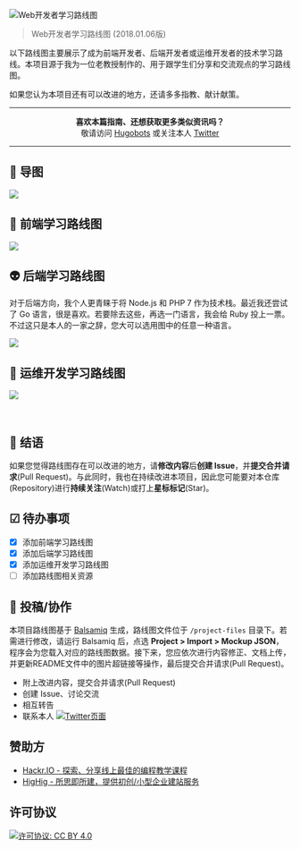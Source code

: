 ![Web开发者学习路线图](https://i.imgur.com/nzH4bti.png)

> Web开发者学习路线图 (2018.01.06版)

以下路线图主要展示了成为前端开发者、后端开发者或运维开发者的技术学习路线。本项目源于我为一位老教授制作的、用于跟学生们分享和交流观点的学习路线图。

如果您认为本项目还有可以改进的地方，还请多多指教、献计献策。

***

<p align="center"><b> 喜欢本篇指南、还想获取更多类似资讯吗？ </b><br>敬请访问 <a href="http://hugobots.com">Hugobots</a> 或关注本人 <a href="https://twitter.com/kamranahmedse">Twitter</a></p>

***


## 🚀 导图

![](https://i.imgur.com/EokXhw0.png)

## 🎨 前端学习路线图

![](https://i.imgur.com/mGMVMJX.png)

## 👽 后端学习路线图

对于后端方向，我个人更青睐于将 Node.js 和 PHP 7 作为技术栈。最近我还尝试了 Go 语言，很是喜欢。若要除去这些，再选一门语言，我会给 Ruby 投上一票。不过这只是本人的一家之辞，您大可以选用图中的任意一种语言。

![](https://i.imgur.com/eKlWQT8.png)

## 👷 运维开发学习路线图

![](https://i.imgur.com/Vk1bQZt.png)

<br>

## 🚦 结语

如果您觉得路线图存在可以改进的地方，请**修改内容**后**创建 Issue**，并**提交合并请求**(Pull Request)。与此同时，我也在持续改进本项目，因此您可能要对本仓库(Repository)进行**持续关注**(Watch)或打上**星标标记**(Star)。

## ☑ 待办事项

- [x] 添加前端学习路线图
- [x] 添加后端学习路线图
- [x] 添加运维开发学习路线图
- [ ] 添加路线图相关资源

## 👬 投稿/协作

本项目路线图基于 [Balsamiq](https://balsamiq.com/products/mockups/) 生成，路线图文件位于 `/project-files` 目录下。若需进行修改，请运行 Balsamiq 后，点选 **Project > Import > Mockup JSON**，程序会为您载入对应的路线图数据。接下来，您应依次进行内容修正、文档上传，并更新README文件中的图片超链接等操作，最后提交合并请求(Pull Request)。	

- 附上改进内容，提交合并请求(Pull Request)
- 创建 Issue、讨论交流
- 相互转告
- 联系本人 [![Twitter页面](https://img.shields.io/twitter/url/https/twitter.com/kamranahmedse.svg?style=social&label=Follow%20%40kamranahmedse)](https://twitter.com/kamranahmedse)

## 赞助方

- [Hackr.IO - 探索、分享线上最佳的编程教学课程](https://hackr.io)
- [HigHig - 所思即所建，提供初创/小型企业建站服务](http://highig.com/)

## 许可协议

[![许可协议: CC BY 4.0](https://img.shields.io/badge/License-CC%20BY%204.0-lightgrey.svg)](https://creativecommons.org/licenses/by/4.0/)
